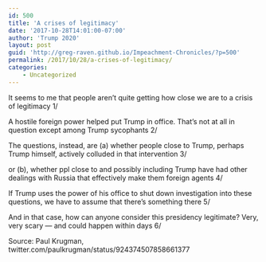 ```yaml
---
id: 500
title: 'A crises of legitimacy'
date: '2017-10-28T14:01:00-07:00'
author: 'Trump 2020'
layout: post
guid: 'http://greg-raven.github.io/Impeachment-Chronicles/?p=500'
permalink: /2017/10/28/a-crises-of-legitimacy/
categories:
    - Uncategorized
---
```


It seems to me that people aren’t quite getting how close we are to a crisis of legitimacy 1/

A hostile foreign power helped put Trump in office. That’s not at all in question except among Trump sycophants 2/

The questions, instead, are (a) whether people close to Trump, perhaps Trump himself, actively colluded in that intervention 3/

or (b), whether ppl close to and possibly including Trump have had other dealings with Russia that effectively make them foreign agents 4/

If Trump uses the power of his office to shut down investigation into these questions, we have to assume that there’s something there 5/

And in that case, how can anyone consider this presidency legitimate? Very, very scary — and could happen within days 6/

Source: Paul Krugman, twitter.com/paulkrugman/status/924374507858661377